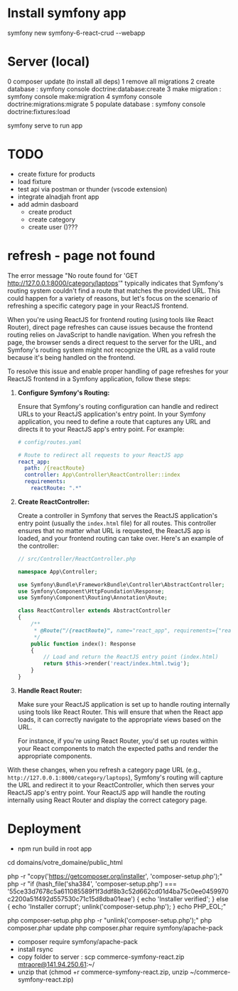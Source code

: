 # Install symfony app

symfony new symfony-6-react-crud --webapp

# Server (local)

0 composer update (to install all deps)
1 remove all migrations
2 create database : symfony console doctrine:database:create
3 make migration : symfony console make:migration
4 symfony console doctrine:migrations:migrate
5 populate database : symfony console doctrine:fixtures:load

symfony serve to run app

# TODO

- create fixture for products
- load fixture
- test api via postman or thunder (vscode extension)
- integrate alnadjah front app
- add admin dasboard
  - create product
  - create category
  - create user ()???

# refresh - page not found

The error message "No route found for 'GET http://127.0.0.1:8000/category/laptops'" typically indicates that Symfony's routing system couldn't find a route that matches the provided URL. This could happen for a variety of reasons, but let's focus on the scenario of refreshing a specific category page in your ReactJS frontend.

When you're using ReactJS for frontend routing (using tools like React Router), direct page refreshes can cause issues because the frontend routing relies on JavaScript to handle navigation. When you refresh the page, the browser sends a direct request to the server for the URL, and Symfony's routing system might not recognize the URL as a valid route because it's being handled on the frontend.

To resolve this issue and enable proper handling of page refreshes for your ReactJS frontend in a Symfony application, follow these steps:

1. **Configure Symfony's Routing:**

   Ensure that Symfony's routing configuration can handle and redirect URLs to your ReactJS application's entry point. In your Symfony application, you need to define a route that captures any URL and directs it to your ReactJS app's entry point. For example:

   ```yaml
   # config/routes.yaml

   # Route to redirect all requests to your ReactJS app
   react_app:
     path: /{reactRoute}
     controller: App\Controller\ReactController::index
     requirements:
       reactRoute: ".*"
   ```

2. **Create ReactController:**

   Create a controller in Symfony that serves the ReactJS application's entry point (usually the `index.html` file) for all routes. This controller ensures that no matter what URL is requested, the ReactJS app is loaded, and your frontend routing can take over. Here's an example of the controller:

   ```php
   // src/Controller/ReactController.php

   namespace App\Controller;

   use Symfony\Bundle\FrameworkBundle\Controller\AbstractController;
   use Symfony\Component\HttpFoundation\Response;
   use Symfony\Component\Routing\Annotation\Route;

   class ReactController extends AbstractController
   {
       /**
        * @Route("/{reactRoute}", name="react_app", requirements={"reactRoute"=".+"})
        */
       public function index(): Response
       {
           // Load and return the ReactJS entry point (index.html)
           return $this->render('react/index.html.twig');
       }
   }
   ```

3. **Handle React Router:**

   Make sure your ReactJS application is set up to handle routing internally using tools like React Router. This will ensure that when the React app loads, it can correctly navigate to the appropriate views based on the URL.

   For instance, if you're using React Router, you'd set up routes within your React components to match the expected paths and render the appropriate components.

With these changes, when you refresh a category page URL (e.g., `http://127.0.0.1:8000/category/laptops`), Symfony's routing will capture the URL and redirect it to your ReactController, which then serves your ReactJS app's entry point. Your ReactJS app will handle the routing internally using React Router and display the correct category page.

# Deployment

- npm run build in root app

cd domains/votre_domaine/public_html

php -r "copy('https://getcomposer.org/installer', 'composer-setup.php');"
php -r "if (hash_file('sha384', 'composer-setup.php') === '55ce33d7678c5a611085589f1f3ddf8b3c52d662cd01d4ba75c0ee0459970c2200a51f492d557530c71c15d8dba01eae') { echo 'Installer verified'; } else { echo 'Installer corrupt'; unlink('composer-setup.php'); } echo PHP_EOL;"

php composer-setup.php
php -r "unlink('composer-setup.php');"
php composer.phar update
php composer.phar require symfony/apache-pack

- composer require symfony/apache-pack
- install rsync
- copy folder to server : scp commerce-symfony-react.zip mtraore@141.94.250.61:~/
- unzip that (chmod +r commerce-symfony-react.zip, unzip ~/commerce-symfony-react.zip)
